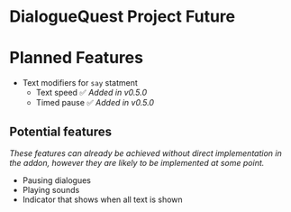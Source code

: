 # DialogueQuest Project Future

# Planned Features

- Text modifiers for `say` statment
    - Text speed ✅ *Added in v0.5.0*
    - Timed pause ✅ *Added in v0.5.0*

## Potential features

*These features can already be achieved without direct implementation in the addon, however they are likely to be implemented at some point.*

- Pausing dialogues
- Playing sounds
- Indicator that shows when all text is shown


